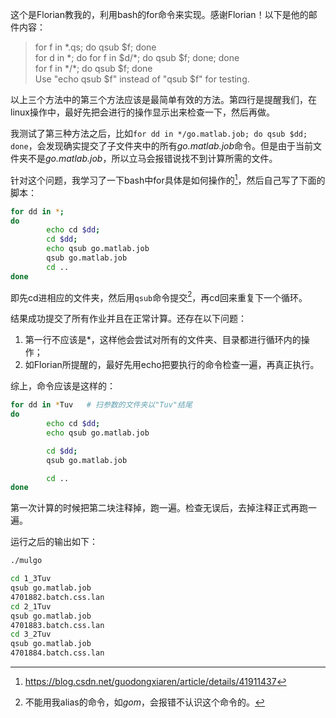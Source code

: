 这个是Florian教我的，利用bash的for命令来实现。感谢Florian！以下是他的邮件内容：

> for f in \*.qs; do qsub \$f; done  
> for d in \*; do for f in \$d/\*; do qsub \$f; done; done  
> for f in \*/\*; do qsub \$f; done  
> Use "echo qsub \$f" instead of "qsub \$f" for testing.

以上三个方法中的第三个方法应该是最简单有效的方法。第四行是提醒我们，在linux操作中，最好先把会进行的操作显示出来检查一下，然后再做。

我测试了第三种方法之后，比如`for dd in */go.matlab.job; do qsub $dd; done`，会发现确实提交了子文件夹中的所有*go.matlab.job*命令。但是由于当前文件夹不是*go.matlab.job*，所以立马会报错说找不到计算所需的文件。

针对这个问题，我学习了一下bash中for具体是如何操作的[^bashfor]，然后自己写了下面的脚本：

``` bash
for dd in *;
do
        echo cd $dd;
        cd $dd;
        echo qsub go.matlab.job
        qsub go.matlab.job
        cd ..
done
```

即先cd进相应的文件夹，然后用`qsub`命令提交[^gom]，再cd回来重复下一个循环。

结果成功提交了所有作业并且在正常计算。还存在以下问题：
1. 第一行不应该是\*，这样他会尝试对所有的文件夹、目录都进行循环内的操作；
2. 如Florian所提醒的，最好先用echo把要执行的命令检查一遍，再真正执行。

综上，命令应该是这样的：

``` bash
for dd in *Tuv   # 扫参数的文件夹以"Tuv"结尾
do
        echo cd $dd;
        echo qsub go.matlab.job

        cd $dd;
        qsub go.matlab.job

        cd ..
done
```

第一次计算的时候把第二块注释掉，跑一遍。检查无误后，去掉注释正式再跑一遍。

运行之后的输出如下：
``` bash
./mulgo 

cd 1_3Tuv  
qsub go.matlab.job  
4701882.batch.css.lan  
cd 2_1Tuv  
qsub go.matlab.job  
4701883.batch.css.lan  
cd 3_2Tuv  
qsub go.matlab.job  
4701884.batch.css.lan  

```


[^bashfor]: https://blog.csdn.net/guodongxiaren/article/details/41911437
[^gom]: 不能用我alias的命令，如*gom*，会报错不认识这个命令的。